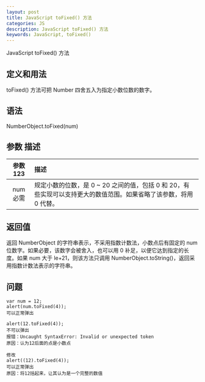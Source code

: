 ```yaml
---
layout: post
title: JavaScript toFixed() 方法
categories: JS
description: JavaScript toFixed() 方法
keywords: JavaScript, toFixed()
---
```


JavaScript toFixed() 方法

## 定义和用法
toFixed() 方法可把 Number 四舍五入为指定小数位数的数字。
## 语法
NumberObject.toFixed(num)
## 参数	描述

| 参数123 | 描述 |
| :---: | :--- |
|num 必需   |规定小数的位数，是 0 ~ 20 之间的值，包括 0 和 20，有些实现可以支持更大的数值范围。如果省略了该参数，将用 0 代替。

## 返回值
返回 NumberObject 的字符串表示，不采用指数计数法，小数点后有固定的 num 位数字。如果必要，该数字会被舍入，也可以用 0 补足，以便它达到指定的长度。如果 num 大于 le+21，则该方法只调用 NumberObject.toString()，返回采用指数计数法表示的字符串。
## 问题
```
var num = 12;
alert(num.toFixed(4));
可以正常弹出
```
```
alert(12.toFixed(4));
不可以弹出
报错：Uncaught SyntaxError: Invalid or unexpected token
原因：认为12后面的点是小数点
```
```
修改
alert((12).toFixed(4));
可以正常弹出
原因：将12括起来，让其认为是一个完整的数值
```
